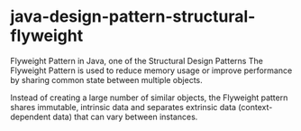 # java-design-pattern-structural-flyweight
Flyweight Pattern in Java, one of the Structural Design Patterns
The Flyweight Pattern is used to reduce memory usage or improve performance by sharing common state between multiple objects.

Instead of creating a large number of similar objects, the Flyweight pattern shares immutable, intrinsic data and separates extrinsic data (context-dependent data) that can vary between instances.
